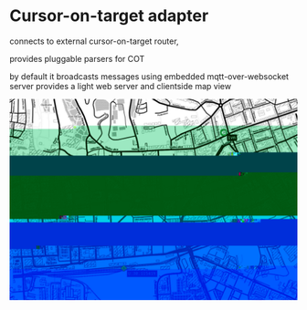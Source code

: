 # Cursor-on-target adapter

connects to external cursor-on-target router,

provides pluggable parsers for COT

by default it broadcasts messages using embedded mqtt-over-websocket server
provides a light web server and clientside map view

![SHOT](./shot.jpg)
